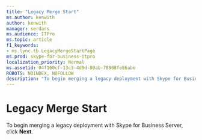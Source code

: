 ```yaml
---
title: "Legacy Merge Start"
ms.author: kenwith
author: kenwith
manager: serdars
ms.audience: ITPro
ms.topic: article
f1_keywords:
- ms.lync.tb.LegacyMergeStartPage
ms.prod: skype-for-business-itpro
localization_priority: Normal
ms.assetid: 04f160cf-13c3-4d9d-80ab-78908fe86abe
ROBOTS: NOINDEX, NOFOLLOW
description: "To begin merging a legacy deployment with Skype for Business Server, click Next."
---
```


# Legacy Merge Start
 
To begin merging a legacy deployment with Skype for Business Server, click **Next**. 
  

